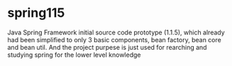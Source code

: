 # spring115
Java Spring Framework initial source code prototype (1.1.5), which already had been simplified to only 3 basic components, bean factory, bean core and bean util. And the project purpese is just used for rearching and studying spring for the lower level knowledge
